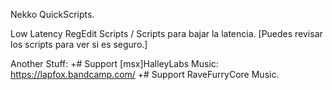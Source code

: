 Nekko QuickScripts.

Low Latency RegEdit Scripts / Scripts para bajar la latencia.
[Puedes revisar los scripts para ver si es seguro.]

Another Stuff:
+# Support [msx]HalleyLabs Music: https://lapfox.bandcamp.com/
+# Support RaveFurryCore Music.
